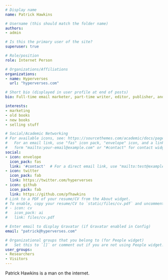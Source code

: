 ```yaml
---
# Display name
name: Patrick Hawkins

# Username (this should match the folder name)
authors:
- admin

# Is this the primary user of the site?
superuser: true

# Role/position
role: Internet Person

# Organizations/Affiliations
organizations:
- name: Hyperverses
  url: "hyperverses.com"

# Short bio (displayed in user profile at end of posts)
bio: Full-time email marketer, part-time writer, editor, publisher, and digital something-or-other.

interests:
- marketing
- old books
- new books
- selling stuff

# Social/Academic Networking
# For available icons, see: https://sourcethemes.com/academic/docs/page-builder/#icons
#   For an email link, use "fas" icon pack, "envelope" icon, and a link in the
#   form "mailto:your-email@example.com" or "#contact" for contact widget.
social:
- icon: envelope
  icon_pack: fas
  link: '#contact'  # For a direct email link, use "mailto:test@example.org".
- icon: twitter
  icon_pack: fab
  link: https://twitter.com/hyperverses
- icon: github
  icon_pack: fab
  link: https://github.com/pfhawkins
# Link to a PDF of your resume/CV from the About widget.
# To enable, copy your resume/CV to `static/files/cv.pdf` and uncomment the lines below.
# - icon: cv
#   icon_pack: ai
#   link: files/cv.pdf

# Enter email to display Gravatar (if Gravatar enabled in Config)
email: "patrick@hyperverses.com"

# Organizational groups that you belong to (for People widget)
#   Set this to `[]` or comment out if you are not using People widget.
user_groups:
- Researchers
- Visitors
---
```


Patrick Hawkins is a man on the internet.
